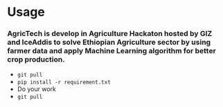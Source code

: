 # Usage
### AgricTech is develop in Agriculture Hackaton hosted by GIZ and IceAddis to solve Ethiopian Agriculture sector by using farmer data and apply Machine Learning algorithm for better crop production.
- `git pull`
- `pip install -r requirement.txt`
- Do your work
- `git pull`
